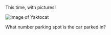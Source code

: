 This time, with pictures!

![Image of Yaktocat](https://octodex.github.com/images/yaktocat.png)

What number parking spot is the car parked in?
